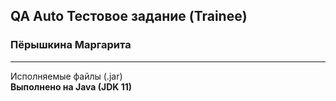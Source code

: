 ## QA Auto Тестовое задание (Trainee) ##  
### Пёрышкина Маргарита ### 
***
Исполняемые файлы (.jar)  
__Выполнено на Java (JDK 11)__
